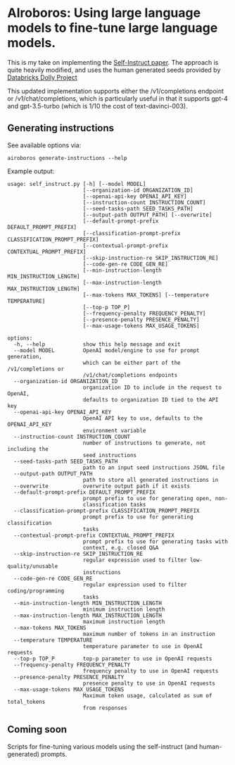 # AIroboros: Using large language models to fine-tune large language models.

This is my take on implementing the [Self-Instruct paper](https://arxiv.org/abs/2212.10560).  The approach is quite heavily modified, and uses the human generated seeds provided by [Databricks Dolly Project](https://huggingface.co/datasets/databricks/databricks-dolly-15k)

This updated implementation supports either the /v1/completions endpoint or /v1/chat/completions, which is particularly useful in that it supports gpt-4 and gpt-3.5-turbo (which is 1/10 the cost of text-davinci-003).

## Generating instructions

See available options via:
```
airoboros generate-instructions --help
```

Example output:
```
usage: self_instruct.py [-h] [--model MODEL]
                        [--organization-id ORGANIZATION_ID]
                        [--openai-api-key OPENAI_API_KEY]
                        [--instruction-count INSTRUCTION_COUNT]
                        [--seed-tasks-path SEED_TASKS_PATH]
                        [--output-path OUTPUT_PATH] [--overwrite]
                        [--default-prompt-prefix DEFAULT_PROMPT_PREFIX]
                        [--classification-prompt-prefix CLASSIFICATION_PROMPT_PREFIX]
                        [--contextual-prompt-prefix CONTEXTUAL_PROMPT_PREFIX]
                        [--skip-instruction-re SKIP_INSTRUCTION_RE]
                        [--code-gen-re CODE_GEN_RE]
                        [--min-instruction-length MIN_INSTRUCTION_LENGTH]
                        [--max-instruction-length MAX_INSTRUCTION_LENGTH]
                        [--max-tokens MAX_TOKENS] [--temperature TEMPERATURE]
                        [--top-p TOP_P]
                        [--frequency-penalty FREQUENCY_PENALTY]
                        [--presence-penalty PRESENCE_PENALTY]
                        [--max-usage-tokens MAX_USAGE_TOKENS]

options:
  -h, --help            show this help message and exit
  --model MODEL         OpenAI model/engine to use for prompt generation,
                        which can be either part of the /v1/completions or
                        /v1/chat/completions endpoints
  --organization-id ORGANIZATION_ID
                        organization ID to include in the request to OpenAI,
                        defaults to organization ID tied to the API key
  --openai-api-key OPENAI_API_KEY
                        OpenAI API key to use, defaults to the OPENAI_API_KEY
                        environment variable
  --instruction-count INSTRUCTION_COUNT
                        number of instructions to generate, not including the
                        seed instructions
  --seed-tasks-path SEED_TASKS_PATH
                        path to an input seed instructions JSONL file
  --output-path OUTPUT_PATH
                        path to store all generated instructions in
  --overwrite           overwrite output path if it exists
  --default-prompt-prefix DEFAULT_PROMPT_PREFIX
                        prompt prefix to use for generating open, non-
                        classification tasks
  --classification-prompt-prefix CLASSIFICATION_PROMPT_PREFIX
                        prompt prefix to use for generating classification
                        tasks
  --contextual-prompt-prefix CONTEXTUAL_PROMPT_PREFIX
                        prompt prefix to use for generating tasks with
                        context, e.g. closed Q&A
  --skip-instruction-re SKIP_INSTRUCTION_RE
                        regular expression used to filter low-quality/unusable
                        instructions
  --code-gen-re CODE_GEN_RE
                        regular expression used to filter coding/programming
                        tasks
  --min-instruction-length MIN_INSTRUCTION_LENGTH
                        minimum instruction length
  --max-instruction-length MAX_INSTRUCTION_LENGTH
                        maximum instruction length
  --max-tokens MAX_TOKENS
                        maximum number of tokens in an instruction
  --temperature TEMPERATURE
                        temperature parameter to use in OpenAI requests
  --top-p TOP_P         top-p parameter to use in OpenAI requests
  --frequency-penalty FREQUENCY_PENALTY
                        frequency penalty to use in OpenAI requests
  --presence-penalty PRESENCE_PENALTY
                        presence penalty to use in OpenAI requests
  --max-usage-tokens MAX_USAGE_TOKENS
                        Maximum token usage, calculated as sum of total_tokens
                        from responses
```

## Coming soon

Scripts for fine-tuning various models using the self-instruct (and human-generated) prompts.
